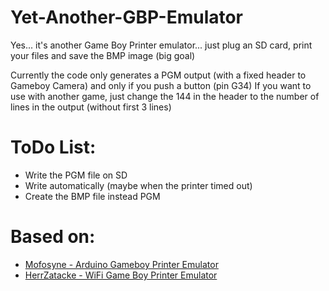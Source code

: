 # Yet-Another-GBP-Emulator
Yes... it's another Game Boy Printer emulator... just plug an SD card, print your files and save the BMP image (big goal)

Currently the code only generates a PGM output (with a fixed header to Gameboy Camera) and only if you push a button (pin G34)
If you want to use with another game, just change the 144 in the header to the number of lines in the output (without first 3 lines)

# ToDo List:
* Write the PGM file on SD
* Write automatically (maybe when the printer timed out)
* Create the BMP file instead PGM

# Based on:
* [Mofosyne - Arduino Gameboy Printer Emulator](https://github.com/mofosyne/arduino-gameboy-printer-emulator)
* [HerrZatacke - WiFi Game Boy Printer Emulator](https://github.com/HerrZatacke/wifi-gbp-emulator)
